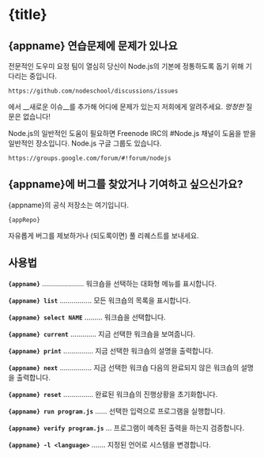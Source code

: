 # {title}

## {appname} 연습문제에 문제가 있나요

전문적인 도우미 요정 팀이 열심히 당신이 Node.js의 기본에 정통하도록 돕기 위해 기다리는 중입니다.

    https://github.com/nodeschool/discussions/issues

에서 __새로운 이슈__를 추가해 어디에 문제가 있는지 저희에게 알려주세요. _멍청한_ 질문은 없습니다!

Node.js의 일반적인 도움이 필요하면 Freenode IRC의 #Node.js 채널이 도움을 받을 일반적인 장소입니다. Node.js 구글 그룹도 있습니다.

    https://groups.google.com/forum/#!forum/nodejs

## {appname}에 버그를 찾았거나 기여하고 싶으신가요?

{appname}의 공식 저장소는 여기입니다.

    {appRepo}

자유롭게 버그를 제보하거나 (되도록이면) 풀 리퀘스트를 보내세요.

## 사용법

__`{appname}`__ ..................... 워크숍을 선택하는 대화형 메뉴를 표시합니다.

__`{appname} list`__ ................ 모든 워크숍의 목록을 표시합니다.

__`{appname} select NAME`__ ......... 워크숍을 선택합니다.

__`{appname} current`__ ............. 지금 선택한 워크숍을 보여줍니다.

__`{appname} print`__ ............... 지금 선택한 워크숍의 설명을 출력합니다.

__`{appname} next`__ ................ 지금 선택한 워크숍 다음의 완료되지 않은 워크숍의 설명을 출력합니다.

__`{appname} reset`__ ............... 완료된 워크숍의 진행상황을 초기화합니다.

__`{appname} run program.js`__ ...... 선택한 입력으로 프로그램을 실행합니다.

__`{appname} verify program.js`__ ... 프로그램이 예측된 출력을 하는지 검증합니다.

__`{appname} -l <language>`__ ....... 지정된 언어로 시스템을 변경합니다.
